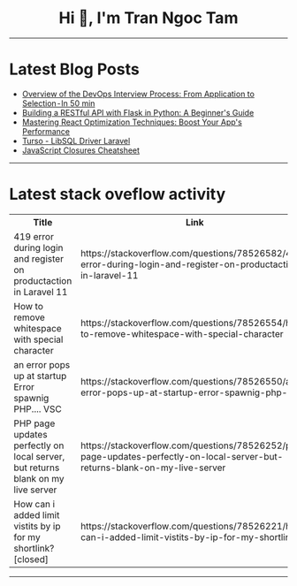 <h1 align="center">Hi 👋, I'm Tran Ngoc Tam</h1>

---

# Latest Blog Posts 
<!-- BLOG-POST-LIST:START -->
- [Overview of the DevOps Interview Process: From Application to Selection - In 50 min](https://dev.to/lakhera2015/overview-of-the-devops-interview-process-from-application-to-selection-in-50-min-1nlp)
- [Building a RESTful API with Flask in Python: A Beginner&#39;s Guide](https://dev.to/manavcodaty/building-a-restful-api-with-flask-in-python-a-beginners-guide-meb)
- [Mastering React Optimization Techniques: Boost Your App&#39;s Performance](https://dev.to/delia_code/mastering-react-optimization-techniques-boost-your-apps-performance-1ka)
- [Turso - LibSQL Driver Laravel](https://dev.to/darkterminal/turso-libsql-driver-laravel-131k)
- [JavaScript Closures Cheatsheet](https://dev.to/debojyoti/javascript-closures-cheatsheet-3a6h)
<!-- BLOG-POST-LIST:END -->

---

# Latest stack oveflow activity
<table>
  <tr><th>Title</th><th>Link</th></tr>
  <!-- STACKOVERFLOW:START --><tr><td>419 error during login and register on productaction in Laravel 11</td><td>https://stackoverflow.com/questions/78526582/419-error-during-login-and-register-on-productaction-in-laravel-11</td></tr><tr><td>How to remove whitespace with special character</td><td>https://stackoverflow.com/questions/78526554/how-to-remove-whitespace-with-special-character</td></tr><tr><td>an error pops up at startup Error spawnig PHP.... VSC</td><td>https://stackoverflow.com/questions/78526550/an-error-pops-up-at-startup-error-spawnig-php-vsc</td></tr><tr><td>PHP page updates perfectly on local server, but returns blank on my live server</td><td>https://stackoverflow.com/questions/78526252/php-page-updates-perfectly-on-local-server-but-returns-blank-on-my-live-server</td></tr><tr><td>How can i added limit vistits by ip for my shortlink? [closed]</td><td>https://stackoverflow.com/questions/78526221/how-can-i-added-limit-vistits-by-ip-for-my-shortlink</td></tr><!-- STACKOVERFLOW:END -->
</table>

---


